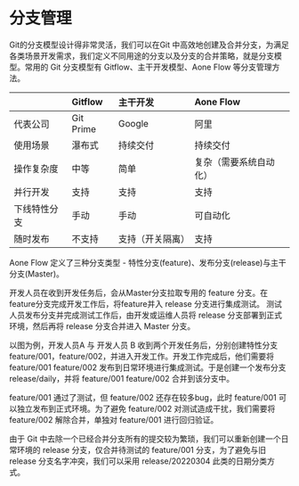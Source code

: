 # 分支管理

Git的分支模型设计得非常灵活，我们可以在Git 中高效地创建及合并分支，为满足各类场景开发需求，我们定义不同用途的分支以及分支的合并策略，就是分支模型。常用的 Git 分支模型有 Gitflow、主干开发模型、Aone Flow 等分支管理方法。

||Gitflow| 主干开发 | Aone Flow|
|:--|:--|:--|:--|
| 代表公司 | Git Prime | Google| 阿里 |
| 使用场景| 瀑布式| 持续交付| 持续交付 |
|操作复杂度| 中等| 简单| 复杂（需要系统自动化）|
|并行开发| 支持| 支持|支持|
| 下线特性分支| 手动| 手动| 可自动化|
| 随时发布 | 不支持| 支持（开关隔离）| 支持|
 
Aone Flow 定义了三种分支类型 - 特性分支(feature)、发布分支(release)与主干分支(Master)。

开发人员在收到开发任务后，会从Master分支拉取专用的 feature 分支。在feature分支完成开发工作后，将feature并入 release 分支进行集成测试。 测试人员发布分支并完成测试工作后，由开发或运维人员将 release 分支部署到正式环境，然后再将 release 分支合并进入 Master 分支。


以图为例，开发人员A 与 开发人员 B 收到两个开发任务后，分别创建特性分支 feature/001，feature/002，并进入开发工作。开发工作完成后，他们需要将 feature/001 feature/002 发布到日常环境进行集成测试。于是创建一个发布分支 release/daily，并将 feature/001 feature/002 合并到该分支中。

feature/001 通过了测试，但 feature/002 还存在较多bug，此时 feature/001 可以独立发布到正式环境。为了避免 feature/002 对测试造成干扰，我们需要将 feature/002 解除合并，单独对 feature/001 进行回归验证。

由于 Git 中去除一个已经合并分支所有的提交较为繁琐，我们可以重新创建一个日常环境的 release 分支，仅合并待测试的 feature/001 分支，为了避免与旧 release 分支名字冲突，我们可以采用 release/20220304 此类的日期分类方式。
